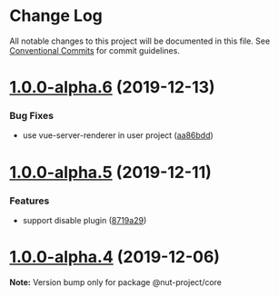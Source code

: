 # Change Log

All notable changes to this project will be documented in this file.
See [Conventional Commits](https://conventionalcommits.org) for commit guidelines.

# [1.0.0-alpha.6](https://github.com/nut-project/nut/compare/@nut-project/core@1.0.0-alpha.5...@nut-project/core@1.0.0-alpha.6) (2019-12-13)


### Bug Fixes

* use vue-server-renderer in user project ([aa86bdd](https://github.com/nut-project/nut/commit/aa86bdd0694478949bdfeada0dc63229de534ecc))





# [1.0.0-alpha.5](https://github.com/nut-project/nut/compare/@nut-project/core@1.0.0-alpha.4...@nut-project/core@1.0.0-alpha.5) (2019-12-11)


### Features

* support disable plugin ([8719a29](https://github.com/nut-project/nut/commit/8719a29041ae0771f27b53f0d3786a2060535b10))





# [1.0.0-alpha.4](https://github.com/nut-project/nut/compare/@nut-project/core@1.0.0-alpha.2...@nut-project/core@1.0.0-alpha.4) (2019-12-06)

**Note:** Version bump only for package @nut-project/core
